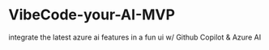 # VibeCode-your-AI-MVP
integrate the latest azure ai features in a fun ui w/ Github Copilot &amp; Azure AI
